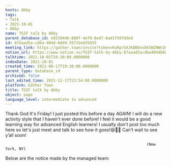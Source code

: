 ```yaml
---
hosts: Abby
tags:
- Talk
- 2021-10-01
- Abby
name: TGIF talk by Abby
parent_database_id: e9339446-880f-4ef0-8ad7-8ad1f507dded
id: 67aaad5a-cdba-404d-b0d4-35731ed35835
meeting_link: https://gather.town/invite?token=KuRprGXJkDBOnxbkSN2NWn2HuHjwl9GJ
notion_url: https://www.notion.so/TGIF-talk-by-Abby-67aaad5acdba404db0d435731ed35835
talktime: 2021-10-01T19:30:00.0000000
indexDate: 2021-10-01
created_time: 2021-08-17T19:10:00.0000000
parent_type: database_id
archived: false
last_edited_time: 2021-12-17T23:54:00.0000000
platform: Gather Town
title: TGIF talk by Abby
object: page
language_level: intermediate to advanced
---
```


Thank God It's Friday! I just posted this before a day AGAIN!
I will do a new activity style that I haven't ever done before! I feel it would be a good learning way for advanced English learners!
I usually don't post too much here so let's just meet and talk to see how it goes!😆👍🏻
Can’t wait to see y’all soon!


                                                                  (New York, NY)
                                                  



Below are the notice made by the managed team:



